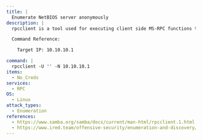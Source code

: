 ```yaml
---
title: |
  Enumerate NetBIOS server anonymously
description: |
  rpcclient is a tool used for executing client side MS-RPC functions to manage Windows NT clients from Unix workstatios. From an offensive security standpoint, it can be used to enumerate users, groups, and other potentially sensitive information. The following command attempt to connect to the NetBIOS server anonymously, in order to enumerate using MS-RPC available commands/functions.

  Command Reference:

  	Target IP: 10.10.10.1

command: |
  rpcclient -U '' -N 10.10.10.1
items:
  - No_Creds
services:
  - RPC
OS:
  - Linux
attack_types:
  - Enumeration
references:
  - https://www.samba.org/samba/docs/current/man-html/rpcclient.1.html
  - https://www.ired.team/offensive-security/enumeration-and-discovery/enumerating-windows-domains-using-rpcclient-through-socksproxy-bypassing-command-line-logging
---
```

